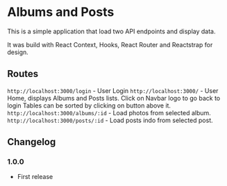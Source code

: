 # Albums and Posts

This is a simple application that load two API endpoints and display data. 

It was build with React Context, Hooks, React Router and Reactstrap for design.

## Routes

 `http://localhost:3000/login` - User Login
 `http://localhost:3000/` - User Home, displays Albums and Posts lists. Click on Navbar logo to go back to login
    Tables can be sorted by clicking on button above it.
 `http://localhost:3000/albums/:id` - Load photos from selected album. 
 `http://localhost:3000/posts/:id` - Load posts indo from selected post.
 ## Changelog
### 1.0.0

 - First release

